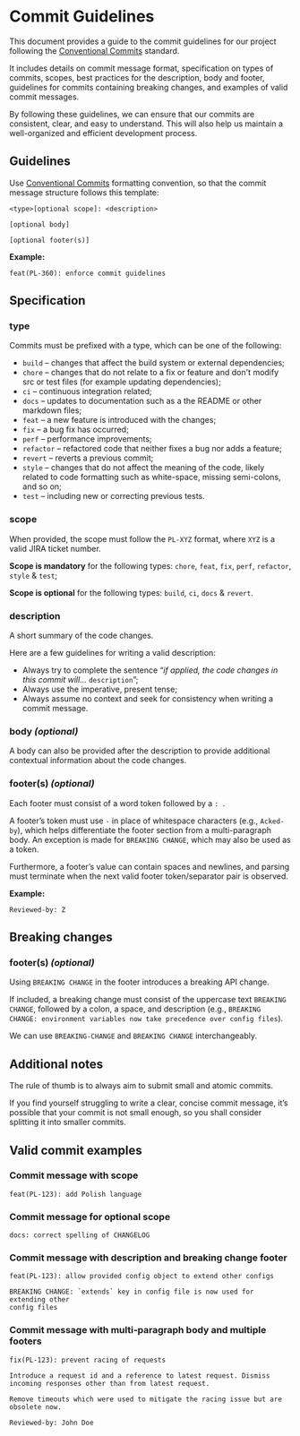 # Commit Guidelines

This document provides a guide to the commit guidelines for our project following the [Conventional Commits](https://www.conventionalcommits.org/) standard.

It includes details on commit message format, specification on types of commits, scopes, best practices for the description, body and footer, guidelines for commits containing breaking changes, and examples of valid commit messages.

By following these guidelines, we can ensure that our commits are consistent, clear, and easy to understand. This will also help us maintain a well-organized and efficient development process.

## Guidelines

Use [Conventional Commits](https://www.conventionalcommits.org/) formatting convention, so that the commit message structure follows this template:

```
<type>[optional scope]: <description>

[optional body]

[optional footer(s)]
```

**Example:**

```
feat(PL-360): enforce commit guidelines
```

## Specification

### type

Commits must be prefixed with a type, which can be one of the following:

- `build` – changes that affect the build system or external dependencies;
- `chore` – changes that do not relate to a fix or feature and don't modify src or test files (for example updating dependencies);
- `ci` – continuous integration related;
- `docs` – updates to documentation such as a the README or other markdown files;
- `feat` – a new feature is introduced with the changes;
- `fix` – a bug fix has occurred;
- `perf` – performance improvements;
- `refactor` – refactored code that neither fixes a bug nor adds a feature;
- `revert` – reverts a previous commit;
- `style` – changes that do not affect the meaning of the code, likely related to code formatting such as white-space, missing semi-colons, and so on;
- `test` – including new or correcting previous tests.

### scope

When provided, the scope must follow the `PL-XYZ` format, where `XYZ` is a valid JIRA ticket number.

**Scope is mandatory** for the following types: `chore`, `feat`, `fix`, `perf`, `refactor`, `style` & `test`;

**Scope is optional** for the following types: `build`, `ci`, `docs` & `revert`.

### description

A short summary of the code changes.

Here are a few guidelines for writing a valid description:

- Always try to complete the sentence “_if applied, the code changes in this commit will…_ `description`”;
- Always use the imperative, present tense;
- Always assume no context and seek for consistency when writing a commit message.

### body _(optional)_

A body can also be provided after the description to provide additional contextual information about the code changes.

### footer(s) _(optional)_

Each footer must consist of a word token followed by a `: `.

A footer’s token must use `-` in place of whitespace characters (e.g., `Acked-by`), which helps differentiate the footer section from a multi-paragraph body. An exception is made for `BREAKING CHANGE`, which may also be used as a token.

Furthermore, a footer’s value can contain spaces and newlines, and parsing must terminate when the next valid footer token/separator pair is observed.

**Example:**

```
Reviewed-by: Z
```

## Breaking changes

### footer(s) _(optional)_

Using `BREAKING CHANGE` in the footer introduces a breaking API change.

If included, a breaking change must consist of the uppercase text `BREAKING CHANGE`, followed by a colon, a space, and description (e.g., `BREAKING CHANGE: environment variables now take precedence over config files`).

We can use `BREAKING-CHANGE` and `BREAKING CHANGE` interchangeably.

## Additional notes

The rule of thumb is to always aim to submit small and atomic commits.

If you find yourself struggling to write a clear, concise commit message, it’s possible that your commit is not small enough, so you shall consider splitting it into smaller commits.

## Valid commit examples

### Commit message with scope

```
feat(PL-123): add Polish language
```

### Commit message for optional scope

```
docs: correct spelling of CHANGELOG
```

### Commit message with description and breaking change footer

```
feat(PL-123): allow provided config object to extend other configs

BREAKING CHANGE: `extends` key in config file is now used for extending other
config files
```

### Commit message with multi-paragraph body and multiple footers

```
fix(PL-123): prevent racing of requests

Introduce a request id and a reference to latest request. Dismiss
incoming responses other than from latest request.

Remove timeouts which were used to mitigate the racing issue but are
obsolete now.

Reviewed-by: John Doe
```
